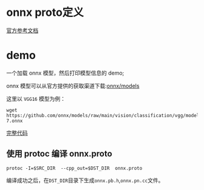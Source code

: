 # onnx proto定义
[官方参考文档](https://github.com/onnx/onnx/blob/main/docs/IR.md)

# demo
一个加载 onnx 模型，然后打印模型信息的 demo;

onnx 模型可以从官方提供的获取渠道下载:[onnx/models](https://github.com/onnx/models)

这里以 `VGG16` 模型为例：
```shell
wget https://github.com/onnx/models/raw/main/vision/classification/vgg/model/vgg16-7.onnx
```

[完整代码](./code_1)
## 使用 protoc 编译 onnx.proto
```shell
protoc -I=$SRC_DIR  --cpp_out=$DST_DIR  onnx.proto
```
编译成功之后，在`DST_DIR`目录下生成`onnx.pb.h`,`onnx.pn.cc`文件。
```